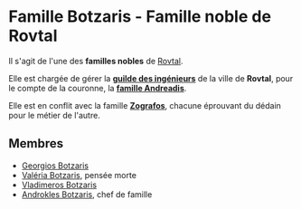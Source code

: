 # Famille Botzaris - Famille noble de Rovtal

Il s'agit de l'une des **familles nobles** de [Rovtal](../../../VILLES/Rovtal.md).

Elle est chargée de gérer la [**guilde des ingénieurs**](../../../VILLES/Rovtal.md#la-guilde-des-ingénieurs) de la ville de **Rovtal**, pour le compte de la couronne, la [**famille Andreadis**](./Famille_Andreadis.md).

Elle est en conflit avec la famille [**Zografos**](./Famille_Zografos.md), chacune éprouvant du dédain pour le métier de l'autre.

## Membres
* [Georgios Botzaris](../GeorgiosBotzaris.md)
* [Valéria Botzaris](../../SOMBRES_ARTISTES/Valéria_Botzaris.md), pensée morte
* [Vladimeros Botzaris](../VladimerosBotzaris.md)
* [Androkles Botzaris](../AndroklesBotzaris.md), chef de famille